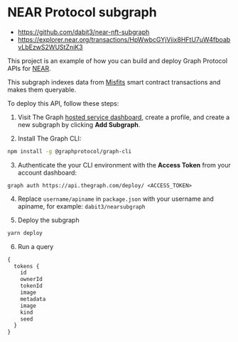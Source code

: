 # NEAR Protocol subgraph

- https://github.com/dabit3/near-nft-subgraph
- https://explorer.near.org/transactions/HpWwbcGYjViix8HFtU7uW4fboabvLbEzwS2WUStZniK3

This project is an example of how you can build and deploy Graph Protocol APIs for [NEAR](https://near.org/).

This subgraph indexes data from [Misfits](https://explorer.near.org/accounts/misfits.tenk.near) smart contract transactions and makes them queryable.

To deploy this API, follow these steps:

1. Visit The Graph [hosted service dashboard](https://thegraph.com/hosted-service/), create a profile, and create a new subgraph by clicking __Add Subgraph__.

2. Install The Graph CLI:

```sh
npm install -g @graphprotocol/graph-cli
```

3. Authenticate the your CLI environment with the __Access Token__ from your account dashboard:

```
graph auth https://api.thegraph.com/deploy/ <ACCESS_TOKEN>
```

4. Replace `username/apiname` in `package.json` with your username and apiname, for example: `dabit3/nearsubgraph`

5. Deploy the subgraph

```sh
yarn deploy
```

6. Run a query

```graphql
{
  tokens {
    id
    ownerId
    tokenId
    image
    metadata
    image
    kind
    seed
  }
}
```
